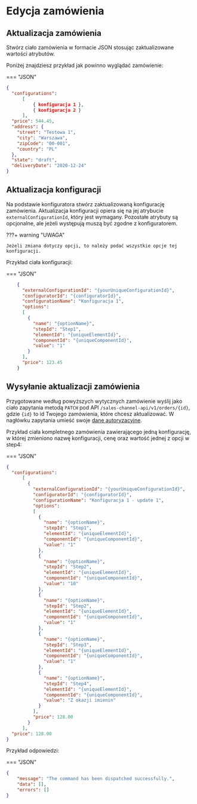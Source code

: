 # Edycja zamówienia
## Aktualizacja zamówienia
Stwórz ciało zamówienia w formacie JSON stosując zaktualizowane wartości atrybutów.

Poniżej znajdziesz przykład jak powinno wyglądać zamówienie:

=== "JSON"
```json
{
  "configurations": 
      [
          { konfiguracja 1 },
          { konfiguracja 2 }
      ],
  "price": 544.45,
  "address": {
    "street": "Testowa 1",
    "city": "Warszawa",
    "zipCode": "00-001",
    "country": "PL"
  },
  "state": "draft",
  "deliveryDate": "2020-12-24"       
}
```

## Aktualizacja konfiguracji

Na podstawie konfiguratora stwórz zaktualizowaną konfigurację zamówienia. Aktualizacja konfiguracji opiera się na jej atrybucie `externalConfigurationId`, który jest wymagany. Pozostałe atrybuty są opcjonalne, ale jeżeli występują muszą być zgodne z konfiguratorem. 
 
???+ warning "UWAGA"

    Jeżeli zmiana dotyczy opcji, to należy podać wszystkie opcje tej konfiguracji.

Przykład ciała konfiguracji:

=== "JSON"
```json
    {
      "externalConfigurationId": "{yourUniqueConfigurationId}",
      "configuratorId": "{configuratorId}",
      "configurationName": "Konfiguracja 1",
      "options":
      [
        {
          "name": "{optionName}",
          "stepId": "Step1",
          "elementId": "{uniqueElementId}",
          "componentId": "{uniqueComponentId}",
          "value": "1"
        }
      ],
      "price": 123.45
    }
```

## Wysyłanie aktualizacji zamówienia

Przygotowane według powyższych wytycznych zamówienie wyślij jako ciało zapytania metodą `PATCH` pod API `/sales-channel-api/v1/orders/{id}`, gdzie `{id}` to id Twojego zamówienia, które chcesz aktualizować. W nagłówku zapytania umieść swoje [dane autoryzacyjne](../../authorization).

Przykład ciała kompletnego zamówienia zawierającego jedną konfigurację, w której zmieniono nazwę konfiguracji, cenę oraz wartość jednej z opcji w step4:

=== "JSON"
```json
{
  "configurations": 
      [
        {
          "externalConfigurationId": "{yourUniqueConfigurationId}",
          "configuratorId": "{configuratorId}",
          "configurationName": "Konfiguracja 1 - update 1",
          "options":
          [
            {
              "name": "{optionName}",
              "stepId": "Step1",
              "elementId": "{uniqueElementId}",
              "componentId": "{uniqueComponentId}",
              "value": "1"
            },
            {
              "name": "{optionName}",
              "stepId": "Step2",
              "elementId": "{uniqueElementId}",
              "componentId": "{uniqueComponentId}",
              "value": "10"
            },
            {
              "name": "{optionName}",
              "stepId": "Step2",
              "elementId": "{uniqueElementId}",
              "componentId": "{uniqueComponentId}",
              "value": "1"
            },
            {
              "name": "{optionName}",
              "stepId": "Step3",
              "elementId": "{uniqueElementId}",
              "componentId": "{uniqueComponentId}",
              "value": "1"
            },
            {
              "name": "{optionName}",
              "stepId": "Step4",
              "elementId": "{uniqueElementId}",
              "componentId": "{uniqueComponentId}",
              "value": "Z okazji imienin"
            }
          ],
          "price": 128.00
        }
      ],
  "price": 128.00
}
```

Przykład odpowiedzi:

=== "JSON"
``` json
{
    "message": "The command has been dispatched successfully.",
    "data": [],
    "errors": []
}
```
